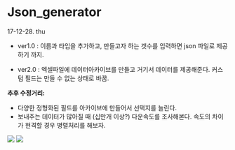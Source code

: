 # Json_generator

17-12-28. thu 

- ver1.0 : 이름과 타입을 추가하고, 만들고자 하는 갯수를 입력하면 json 파일로 제공하기 까지.

- ver2.0 :  엑셀파일에 데이터아카이브를 만들고 거기서 데이터를 제공해준다. 커스텀 필드는 만들 수 없는 상태로 바꿈. 



**추후 수정거리:**  

- 다양한 정형화된 필드를 아카이브에 만들어서 선택지를 늘린다.
- 보내주는 데이터가 많아질 때 (십만개 이상?) 다운속도를 조사해본다. 속도의 차이가 현격할 경우 병렬처리를 해보자. 

<img src="https://github.com/ymmu/json_generator/blob/excel_version/Screenshot%20from%202017-12-29%2000-02-41.png" />
<img src="https://github.com/ymmu/json_generator/blob/excel_version/Screenshot%20from%202017-12-29%2000-02-53.png" />
